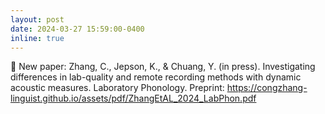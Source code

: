 ```yaml
---
layout: post
date: 2024-03-27 15:59:00-0400
inline: true
---
```


📑 New paper: Zhang, C., Jepson, K., & Chuang, Y. (in press). Investigating differences in lab-quality and remote recording methods with dynamic acoustic measures. Laboratory Phonology. Preprint: https://congzhang-linguist.github.io/assets/pdf/ZhangEtAL_2024_LabPhon.pdf